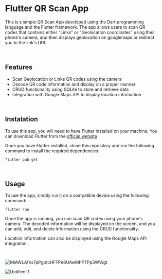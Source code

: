 # Flutter QR Scan App

This is a simple QR Scan App developed using the Dart programming language and the Flutter framework. The app allows users to scan QR codes that contains either "Links" or "Geolocation coordinates" using their phone's camera, and then displays geolocation on googlemaps or redirect you to the link's URL.

&nbsp;
## Features

- Scan Geolocation or Links QR codes using the camera
- Decode QR code information and display on a proper manner
- CRUD functionality using SQLite to store and retrieve data
- Integration with Google Maps API to display location information

&nbsp;
## Instalation

To use this app, you will need to have Flutter installed on your machine. You can download Flutter from the [official website](https://flutter.dev/docs/get-started/install)

Once you have Flutter installed, clone this repository and run the following command to install the required dependencies:

```
flutter pub get
```

&nbsp;
## Usage

To use the app, simply run it on a compatible device using the following command:
```
flutter run
```

Once the app is running, you can scan QR codes using your phone's camera. The decoded information will be displayed on the screen, and you can add, edit, and delete information using the CRUD functionality.

Location information can also be displayed using the Google Maps API integration.

&nbsp;

![MiAWLAfns7pPgptcHFFPe8UAwMhPTPp3WWgt](https://user-images.githubusercontent.com/48364518/232152673-6f644a1d-830b-46c9-9af4-986cf029ecc5.png)


![Untitled-1](https://user-images.githubusercontent.com/48364518/232152606-b58d83d8-645b-485e-b62e-bc77407e3d20.jpg)


